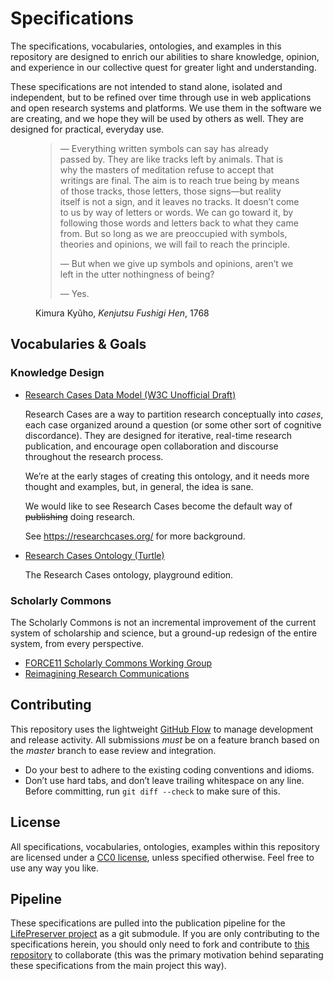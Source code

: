 # Specifications

The specifications, vocabularies, ontologies, and examples in this repository
are designed to enrich our abilities to share knowledge, opinion, and
experience in our collective quest for greater light and understanding.

These specifications are not intended to stand alone, isolated and independent,
but to be refined over time through use in web applications and open research
systems and platforms. We use them in the software we are creating, and we hope
they will be used by others as well. They are designed for practical, everyday
use.

<figure style="max-width: 40em">
  <blockquote>
    <p>— Everything written symbols can say has already passed by. They are like tracks left by animals. That is why the masters of meditation refuse to accept that writings are final. The aim is to reach true being by means of those tracks, those letters, those signs—but reality itself is not a sign, and it leaves no tracks. It doesn’t come to us by way of letters or words. We can go toward it, by following those words and letters back to what they came from. But so long as we are preoccupied with symbols, theories and opinions, we will fail to reach the principle.</p>
    <p>— But when we give up symbols and opinions, aren’t we left in the utter nothingness of being?</p>
    <p>— Yes.</p>
  </blockquote>
  <figcaption>Kimura Kyũho, <cite lang="ja">Kenjutsu Fushigi Hen</cite>, 1768</figcaption>
</figure>

## Vocabularies & Goals

### Knowledge Design

* [Research Cases Data Model (W3C Unofficial Draft)](playground/knowledge-design/research-cases/index.html)

  Research Cases are a way to partition research conceptually into _cases_,
  each case organized around a question (or some other sort of cognitive
  discordance). They are designed for iterative, real-time research
  publication, and encourage open collaboration and discourse throughout the
  research process.

  We’re at the early stages of creating this ontology, and it needs more
  thought and examples, but, in general, the idea is sane.

  We would like to see Research Cases become the default way of ~~publishing~~
  doing research.

  See https://researchcases.org/ for more background.

* [Research Cases Ontology (Turtle)](playground/knowledge-design/research-cases/rcases.ttl)

  The Research Cases ontology, playground edition.

### Scholarly Commons

The Scholarly Commons is not an incremental improvement of the current system
of scholarship and science, but a ground-up redesign of the entire system, from
every perspective.

* [FORCE11 Scholarly Commons Working Group](https://www.force11.org/group/scholarly-commons-working-group)
* [Reimagining Research Communications](https://pentandra.com/blog/reimagining-research-communications/)

## Contributing

This repository uses the lightweight [GitHub Flow] to manage development and
release activity. All submissions _must_ be on a feature branch based on the
_master_ branch to ease review and integration.

* Do your best to adhere to the existing coding conventions and idioms.
* Don’t use hard tabs, and don’t leave trailing whitespace on any line. Before committing, run `git diff --check` to make sure of this.

## License

All specifications, vocabularies, ontologies, examples within this repository
are licensed under a [CC0 license], unless specified otherwise. Feel free to
use any way you like.

## Pipeline

These specifications are pulled into the publication pipeline for the
[LifePreserver project][lifepreserver] as a git submodule. If you are only
contributing to the specifications herein, you should only need to fork and
contribute to [this repository] to collaborate (this was the primary motivation
behind separating these specifications from the main project this way).

[lifepreserver]: https://github.com/pentandra/lifepreserver
[this repository]: https://github.com/pentandra/specifications
[CC0 license]: https://creativecommons.org/publicdomain/zero/1.0/
[GitHub Flow]: https://guides.github.com/introduction/flow/

